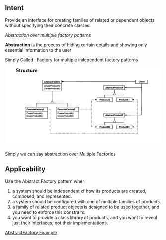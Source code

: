 Intent
---------
Provide an interface for creating families of related or dependent objects without
specifying their concrete classes.

_Abstraction over multiple factory patterns_

**Abstraction** is the process of hiding certain details and showing only essential information to the user

Simply Called : Factory for multiple independent factory patterns

![abstractFactory.png](abstractFactory.png)

Simply we can say abstraction over Multiple Factories

Applicability
-------------
Use the Abstract Factory pattern when
1. a system should be independent of how its products are created, composed, and represented.
2. a system should be configured with one of multiple families of products.
3. a family of related product objects is designed to be used together, and you need to enforce this constraint.
4. you want to provide a class library of products, and you want to reveal just their interfaces, not their implementations.

[AbstractFactory Example](https://github.com/vamsi1998123/Java-Practice/tree/main/src/main/java/DesignPatterns/AbstractFactory)